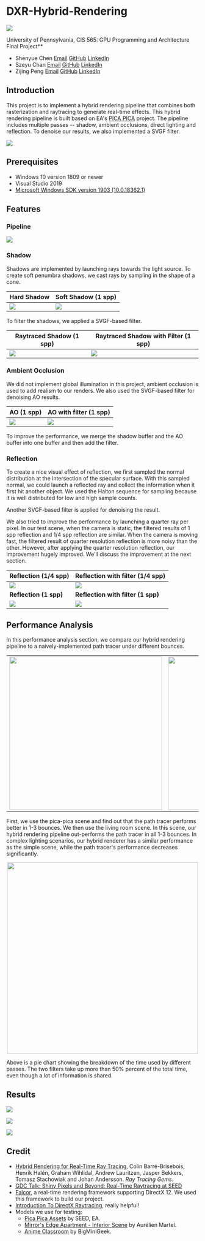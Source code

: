# DXR-Hybrid-Rendering

![](/img/demo.gif)

University of Pennsylvania, CIS 565: GPU Programming and Architecture Final Project**

- Shenyue Chen  [Email](mailto:shenyuec@seas.upenn.edu)  [GitHub](https://github.com/EvsChen)  [LinkedIn](https://www.linkedin.com/in/shenyue-chen-5b2728119/)
- Szeyu Chan  [Email](mailto:sychan@seas.upenn.edu)  [GitHub](https://github.com/AsteriskChan)  [LinkedIn](https://www.linkedin.com/in/szeyuchan11/)
- Zijing Peng  [Email](mailto:zijingp@seas.upenn.edu)  [GitHub](https://github.com/ZijingPeng)  [LinkedIn](https://www.linkedin.com/in/zijing-peng/)

## Introduction

This project is to implement a hybrid rendering pipeline that combines both rasterization and raytracing to generate real-time effects. This hybrid rendering pipeline is built based on EA's [PICA PICA](https://www.ea.com/seed/news/seed-project-picapica) project. The pipeline includes multiple passes -- shadow, ambient occlusions, direct lighting and reflection. To denoise our results, we also implemented a SVGF filter. 

![](/img/passes.png)

## Prerequisites

- Windows 10 version 1809 or newer
- Visual Studio 2019
- [Microsoft Windows SDK version 1903 (10.0.18362.1)](https://developer.microsoft.com/en-us/windows/downloads/sdk-archive)

## Features

### Pipeline

![](/img/pipeline.png)

### Shadow

Shadows are implemented by launching rays towards the light source. To create soft penumbra shadows, we cast rays by sampling in the shape of a cone.

| Hard Shadow              | Soft Shadow (1 spp) |
| ------------------------ | --------------------- |
| ![](/img/hardshadow.png) |  ![](/img/softshadow.png)   |

To filter the shadows, we applied a SVGF-based filter. 

| Raytraced Shadow (1 spp) | Raytraced Shadow with Filter (1 spp) |
| ------------------------ | ------------------------------------ |
| ![](/img/shadow.png)     | ![](/img/shadow_svgf.png)            |

### Ambient Occlusion

We did not implement global illumination in this project, ambient occlusion is used to add realism to our renders. We also used the SVGF-based filter for denoising AO results.

| AO (1 spp)       | AO with filter (1 spp) |
| ---------------- | ---------------------- |
| ![](/img/ao.png) | ![](/img/ao_svgf.png)  |

To improve the performance, we merge the shadow buffer and the AO buffer into one buffer and then add the filter.

### Reflection

To create a nice visual effect of reflection, we first sampled the normal distribution at the intersection of the specular surface. With this sampled normal, we could launch a reflected ray and collect the information when it first hit another object. We used the Halton sequence for sampling because it is well distributed for low and high sample counts.

Another SVGF-based filter is applied for denoising the result.

We also tried to improve the performance by launching a quarter ray per pixel. In our test scene, when the camera is static, the filtered results of 1 spp reflection and 1/4 spp reflection are similar. When the camera is moving fast, the filtered result of quarter resolution reflection is more noisy than the other. However, after applying the quarter resolution reflection, our improvement hugely improved. We'll discuss the improvement at the next section.

| Reflection (1/4 spp)      | Reflection with filter (1/4 spp)   |
| ------------------------- | ---------------------------------- |
| ![](/img/reflection0.png) | ![](/img/reflection1.png)          |
| **Reflection (1 spp)**    | **Reflection with filter (1 spp)** |
| ![](/img/reflection3.png) | ![](/img/reflection2.png)          |

## Performance Analysis
In this performance analysis section, we compare our hybrid rendering pipeline to a naively-implemented path tracer under different bounces.

|    |   |
| ------------------------- | ---------------------------------- |
| <img src="img/picapica-perf.png" width="400" /> | <img src="img/living-room-perf.png" width="400" />         |



First, we use the pica-pica scene and find out that the path tracer performs better in 1-3 bounces. We then use the living room scene. In this scene, our hybrid rendering pipeline out-performs the path tracer in all 1-3 bounces. In complex lighting scenarios, our hybrid renderer has a similar performance as the simple scene, while the path tracer's performance decreases significantly.

<p align="center">
<img src="img/pie-updated.png" width="500" />
</p>
Above is a pie chart showing the breakdown of the time used by different passes. The two filters take up more than 50% percent of the total time, even though a lot of information is shared. 

## Results

![](/img/ours.png)

![](/img/classroom.png)

![](/img/livingroom.png)

## Credit

- [Hybrid Rendering for Real-Time Ray Tracing](https://link.springer.com/chapter/10.1007/978-1-4842-4427-2_25), Colin Barré-Brisebois, Henrik Halén, Graham Wihlidal, Andrew Lauritzen, Jasper Bekkers, Tomasz Stachowiak and Johan Andersson. *Ray Tracing Gems*.
- [GDC Talk: Shiny Pixels and Beyond: Real-Time Raytracing at SEED](https://www.gdcvault.com/play/1024801/-Real-time-Raytracing-for) 
- [Falcor](https://github.com/NVIDIAGameWorks/Falcor), a real-time rendering framework supporting DirectX 12. We used this framework to build our project.
- [Introduction To DirectX Raytracing](http://cwyman.org/code/dxrTutors/dxr_tutors.md.html), really helpful!
- Models we use for testing:
  - [Pica Pica Assets](https://github.com/SEED-EA/pica-pica-assets) by SEED, EA.
  - [Mirror's Edge Apartment - Interior Scene](https://sketchfab.com/3d-models/mirrors-edge-apartment-interior-scene-9804e9f2fe284070b081c96ceaf8af96) by Aurélien Martel.
  - [Anime Classroom](https://sketchfab.com/3d-models/anime-classroom-1375eb36d7b640bfad315e76053d63c6) by BigMiniGeek.

